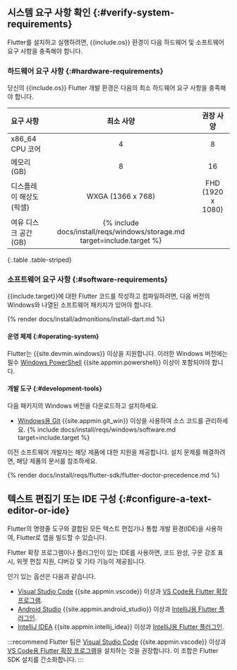 ## 시스템 요구 사항 확인 {:#verify-system-requirements}

Flutter를 설치하고 실행하려면, {{include.os}} 환경이 다음 하드웨어 및 소프트웨어 요구 사항을 충족해야 합니다.

### 하드웨어 요구 사항 {:#hardware-requirements}

당신의 {{include.os}} Flutter 개발 환경은 다음의 최소 하드웨어 요구 사항을 충족해야 합니다.

|     요구 사항              |                                    최소 사양                               |    권장 사양      |
|:-----------------------------|:------------------------------------------------------------------------:|:-------------------:|
| x86_64 CPU 코어             | 4                                                                        | 8                   |
| 메모리 (GB)                 | 8                                                                        | 16                  |
| 디스플레이 해상도 (픽셀) | WXGA (1366 x 768)                                                        | FHD (1920 x 1080)   |
| 여유 디스크 공간 (GB)        | {% include docs/install/reqs/windows/storage.md target=include.target %}

{:.table .table-striped}

### 소프트웨어 요구 사항 {:#software-requirements}

{{include.target}}에 대한 Flutter 코드를 작성하고 컴파일하려면, 
다음 버전의 Windows와 나열된 소프트웨어 패키지가 있어야 합니다.

{% render docs/install/admonitions/install-dart.md %}

#### 운영 체제 {:#operating-system}

Flutter는 {{site.devmin.windows}} 이상을 지원합니다. 
이러한 Windows 버전에는 필수 [Windows PowerShell][] {{site.appmin.powershell}} 이상이 포함되어야 합니다.

#### 개발 도구 {:#development-tools}

다음 패키지의 Windows 버전을 다운로드하고 설치하세요.

* [Windows용 Git][Git for Windows] {{site.appmin.git_win}} 이상을 사용하여 소스 코드를 관리하세요.
{% include docs/install/reqs/windows/software.md target=include.target %}

이전 소프트웨어 개발자는 해당 제품에 대한 지원을 제공합니다.
설치 문제를 해결하려면, 해당 제품의 문서를 참조하세요.

{% render docs/install/reqs/flutter-sdk/flutter-doctor-precedence.md %}

## 텍스트 편집기 또는 IDE 구성 {:#configure-a-text-editor-or-ide}

Flutter의 명령줄 도구와 결합된 모든 텍스트 편집기나 통합 개발 환경(IDE)을 사용하여, Flutter로 앱을 빌드할 수 있습니다.

Flutter 확장 프로그램이나 플러그인이 있는 IDE를 사용하면, 
코드 완성, 구문 강조 표시, 위젯 편집 지원, 디버깅 및 기타 기능이 제공됩니다.

인기 있는 옵션은 다음과 같습니다.

* [Visual Studio Code][] {{site.appmin.vscode}} 이상과 [VS Code용 Flutter 확장 프로그램][Flutter extension for VS Code].
* [Android Studio][] {{site.appmin.android_studio}} 이상과 [IntelliJ용 Flutter 플러그인][Flutter plugin for IntelliJ].
* [IntelliJ IDEA][] {{site.appmin.intellij_idea}} 이상과 [IntelliJ용 Flutter 플러그인][Flutter plugin for IntelliJ].

:::recommend
Flutter 팀은 [Visual Studio Code][] {{site.appmin.vscode}} 이상과 
[VS Code용 Flutter 확장 프로그램][Flutter extension for VS Code]을 설치하는 것을 권장합니다. 
이 조합은 Flutter SDK 설치를 간소화합니다.
:::

[Android Studio]: https://developer.android.com/studio/install
[IntelliJ IDEA]: https://www.jetbrains.com/help/idea/installation-guide.html
[Visual Studio Code]: https://code.visualstudio.com/docs/setup/windows
[Flutter extension for VS Code]: https://marketplace.visualstudio.com/items?itemName=Dart-Code.flutter
[Flutter plugin for IntelliJ]: https://plugins.jetbrains.com/plugin/9212-flutter
[Windows PowerShell]: https://docs.microsoft.com/powershell/scripting/install/installing-windows-powershell
[Git for Windows]: https://gitforwindows.org/
